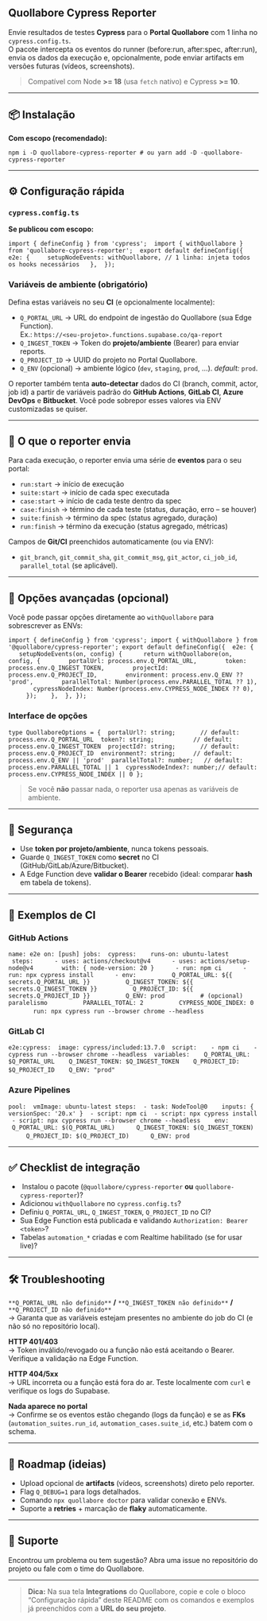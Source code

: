 ## Quollabore Cypress Reporter

Envie resultados de testes **Cypress** para o **Portal Quollabore** com 1 linha no `cypress.config.ts`.  
O pacote intercepta os eventos do runner (before:run, after:spec, after:run), envia os dados da execução e, opcionalmente, pode enviar artifacts em versões futuras (vídeos, screenshots).

> Compatível com Node **\>= 18** (usa `fetch` nativo) e Cypress **\>= 10**.

---

## 📦 Instalação

**Com escopo (recomendado):**

`npm i -D quollabore-cypress-reporter # ou yarn add -D -quollabore-cypress-reporter`

---

## ⚙️ Configuração rápida

### `cypress.config.ts`

**Se publicou com escopo:**

`import { defineConfig } from 'cypress'; 
 import { withQuollabore } from 'quollabore-cypress-reporter'; 
 export default defineConfig({  
    e2e: {    
       setupNodeEvents: withQuollabore, // 1 linha: injeta todos os hooks necessários  
       }, 
    });`

### Variáveis de ambiente (obrigatório)

Defina estas variáveis no seu **CI** (e opcionalmente localmente):

*   `Q_PORTAL_URL` → URL do endpoint de ingestão do Quollabore (sua Edge Function).  
    Ex.: `https://<seu-projeto>.functions.supabase.co/qa-report`
*   `Q_INGEST_TOKEN` → Token do **projeto/ambiente** (Bearer) para enviar reports.
*   `Q_PROJECT_ID` → UUID do projeto no Portal Quollabore.
*   `Q_ENV` (opcional) → ambiente lógico (`dev`, `staging`, `prod`, …). _default:_ `prod`.

O reporter também tenta **auto-detectar** dados do CI (branch, commit, actor, job id) a partir de variáveis padrão do **GitHub Actions**, **GitLab CI**, **Azure DevOps** e **Bitbucket**. Você pode sobrepor esses valores via ENV customizadas se quiser.

---

## 🧪 O que o reporter envia

Para cada execução, o reporter envia uma série de **eventos** para o seu portal:

*   `run:start` → início de execução
*   `suite:start` → início de cada spec executada
*   `case:start` → início de cada teste dentro da spec
*   `case:finish` → término de cada teste (status, duração, erro – se houver)
*   `suite:finish` → término da spec (status agregado, duração)
*   `run:finish` → término da execução (status agregado, métricas)

Campos de **Git/CI** preenchidos automaticamente (ou via ENV):

*   `git_branch`, `git_commit_sha`, `git_commit_msg`, `git_actor`, `ci_job_id`, `parallel_total` (se aplicável).

---

## 🧰 Opções avançadas (opcional)

Você pode passar opções diretamente ao `withQuollabore` para sobrescrever as ENVs:

`import { defineConfig } from 'cypress'; import { withQuollabore } from '@quollabore/cypress-reporter'; export default defineConfig({  e2e: {    setupNodeEvents(on, config) {      return withQuollabore(on, config, {        portalUrl: process.env.Q_PORTAL_URL,        token: process.env.Q_INGEST_TOKEN,        projectId: process.env.Q_PROJECT_ID,        environment: process.env.Q_ENV ?? 'prod',        parallelTotal: Number(process.env.PARALLEL_TOTAL ?? 1),        cypressNodeIndex: Number(process.env.CYPRESS_NODE_INDEX ?? 0),      });    },  }, });`

### Interface de opções

`type QuollaboreOptions = {  portalUrl?: string;       // default: process.env.Q_PORTAL_URL  token?: string;           // default: process.env.Q_INGEST_TOKEN  projectId?: string;       // default: process.env.Q_PROJECT_ID  environment?: string;     // default: process.env.Q_ENV || 'prod'  parallelTotal?: number;   // default: process.env.PARALLEL_TOTAL || 1  cypressNodeIndex?: number;// default: process.env.CYPRESS_NODE_INDEX || 0 };`

> Se você **não** passar nada, o reporter usa apenas as variáveis de ambiente.

---

## 🔐 Segurança

*   Use **token por projeto/ambiente**, nunca tokens pessoais.
*   Guarde `Q_INGEST_TOKEN` como **secret** no CI (GitHub/GitLab/Azure/Bitbucket).
*   A Edge Function deve **validar o Bearer** recebido (ideal: comparar **hash** em tabela de tokens).

---

## 🧭 Exemplos de CI

### GitHub Actions

`name: e2e on: [push] jobs:  cypress:    runs-on: ubuntu-latest    steps:      - uses: actions/checkout@v4      - uses: actions/setup-node@v4        with: { node-version: 20 }      - run: npm ci      - run: npx cypress install      - env:          Q_PORTAL_URL: ${{ secrets.Q_PORTAL_URL }}          Q_INGEST_TOKEN: ${{ secrets.Q_INGEST_TOKEN }}          Q_PROJECT_ID: ${{ secrets.Q_PROJECT_ID }}          Q_ENV: prod          # (opcional) paralelismo          PARALLEL_TOTAL: 2          CYPRESS_NODE_INDEX: 0        run: npx cypress run --browser chrome --headless` 

### GitLab CI

`e2e:cypress:  image: cypress/included:13.7.0  script:    - npm ci    - cypress run --browser chrome --headless  variables:    Q_PORTAL_URL: $Q_PORTAL_URL    Q_INGEST_TOKEN: $Q_INGEST_TOKEN    Q_PROJECT_ID: $Q_PROJECT_ID    Q_ENV: "prod"` 

### Azure Pipelines

`pool:  vmImage: ubuntu-latest steps:  - task: NodeTool@0    inputs: { versionSpec: '20.x' }  - script: npm ci  - script: npx cypress install  - script: npx cypress run --browser chrome --headless    env:      Q_PORTAL_URL: $(Q_PORTAL_URL)      Q_INGEST_TOKEN: $(Q_INGEST_TOKEN)      Q_PROJECT_ID: $(Q_PROJECT_ID)      Q_ENV: prod` 

---

## ✅ Checklist de integração

*    Instalou o pacote (`@quollabore/cypress-reporter` **ou** `quollabore-cypress-reporter`)?
*   Adicionou `withQuollabore` no `cypress.config.ts`?
*   Definiu `Q_PORTAL_URL`, `Q_INGEST_TOKEN`, `Q_PROJECT_ID` no CI?
*   Sua Edge Function está publicada e validando `Authorization: Bearer <token>`?
*   Tabelas `automation_*` criadas e com Realtime habilitado (se for usar live)?

---

## 🛠️ Troubleshooting

`**Q_PORTAL_URL não definido**` **/** `**Q_INGEST_TOKEN não definido**` **/** `**Q_PROJECT_ID não definido**`  
→ Garanta que as variáveis estejam presentes no ambiente do job do CI (e não só no repositório local).

**HTTP 401/403**  
→ Token inválido/revogado ou a função não está aceitando o Bearer. Verifique a validação na Edge Function.

**HTTP 404/5xx**  
→ URL incorreta ou a função está fora do ar. Teste localmente com `curl` e verifique os logs do Supabase.

**Nada aparece no portal**  
→ Confirme se os eventos estão chegando (logs da função) e se as **FKs** (`automation_suites.run_id`, `automation_cases.suite_id`, etc.) batem com o schema.

---

## 🔄 Roadmap (ideias)

*   Upload opcional de **artifacts** (vídeos, screenshots) direto pelo reporter.
*   Flag `Q_DEBUG=1` para logs detalhados.
*   Comando `npx quollabore doctor` para validar conexão e ENVs.
*   Suporte a **retries** + marcação de **flaky** automaticamente.

---

## 🙋 Suporte

Encontrou um problema ou tem sugestão? Abra uma issue no repositório do projeto ou fale com o time do Quollabore.

---

> **Dica:** Na sua tela **Integrations** do Quollabore, copie e cole o bloco “Configuração rápida” deste README com os comandos e exemplos já preenchidos com a **URL do seu projeto**.